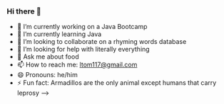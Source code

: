 ### Hi there 👋

- 🔭 I’m currently working on a Java Bootcamp
- 🌱 I’m currently learning Java
- 👯 I’m looking to collaborate on a rhyming words database
- 🤔 I’m looking for help with literally everything
- 💬 Ask me about food
- 📫 How to reach me: ltom117@gmail.com
- 😄 Pronouns: he/him
- ⚡ Fun fact: Armadillos are the only animal except humans that carry leprosy
-->
